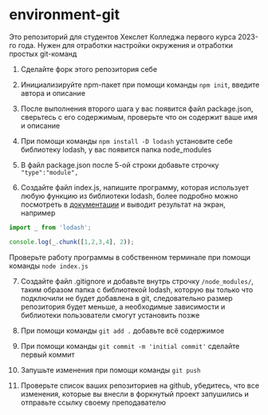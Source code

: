 # environment-git
Это репозиторий для студентов Хекслет Колледжа первого курса 2023-го года. Нужен для отработки настройки окружения и отработки простых git-команд

1) Сделайте форк этого репозитория себе 

2) Инициализируйте npm-пакет при помощи команды `npm init`, введите автора и описание

3) После выполнения второго шага у вас появится файл package.json, сверьтесь с его содержимым, проверьте что он содержит ваше имя и описание

4) При помощи команды `npm install -D lodash` установите себе библиотеку lodash, у вас появится папка node_modules 

5) В файл package.json после 5-ой строки добавьте строчку `"type":"module",`

6) Создайте файл index.js, напишите программу, которая использует любую функцию из библиотеки lodash, более подробно можно посмотреть в [документации](https://lodash.com/docs/) и выводит результат на экран, например 

```javascript 
import _ from 'lodash';

console.log(_.chunk([1,2,3,4], 2));
```

Проверьте работу программы в собственном терминале при помощи команды `node index.js`

7) Создайте файл .gitignore  и добавьте внутрь строчку `/node_modules/`, таким образом папка с библиотекой lodash, которую вы только что подключили не будет добавлена в git, следовательно размер репозитория будет меньше, а необходимые зависимости и библиотеки пользователи смогут установить позже 

8) При помощи команды `git add .` добавьте всё содержимое 

9) При помощи команды `git commit -m 'initial commit'` сделайте первый коммит 

10) Запушьте изменения при помощи команды `git push` 

11) Проверьте список ваших репозиториев на github, убедитесь, что все изменения, которые вы внесли в форкнутый проект запушились и отправьте ссылку своему преподавателю